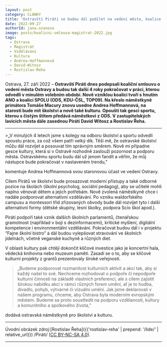 ```yaml
---
layout: post
category: CLANKY
title: 'Ostravští Piráti se budou dál podílet na vedení města, koalice ANO, SPOLU a Pirátů pokračuje'
date: 2022-09-27
authorId: jana.ozanova
image: posts/koalicni-smlouva-magistrat-2022.jpg
tags:				
  - Ostrava
  - Magistrát
  - Vzdělávání			
  - Kultura
  - Andrea-Hoffmannová
  - David-Witosz
  - Rostislav-Řeha
---
```


Ostrava, 27. září 2022 – **Ostravští Piráti dnes podepsali koaliční smlouvu o vedení města Ostravy a budou tak další 4 roky pokračovat v práci, kterou odvedli v minulém volebním období. Nově vzniklou koalici tvoří s hnutím ANO a koalicí SPOLU (ODS, KDU-ČSL, TOP09). Na křeslo náměstkyně primátora Tomáše Macury znovu usedne Andrea Hoffmannová, na starosti bude mít školství a nově také kulturu. Opouští tak gesci sportu, kterou s čistým štítem předává náměstkovi z ODS. V zastupitelských lavicích města dále zasednou Piráti David Witosz a Rostislav Řeha.**

<hr />
>„V minulých 4 letech jsme s kolegy na odboru školství a sportu odvedli spoustu práce, za což všem patří velký dík. Těší mě, že ostravské školství můžu dál rozvíjet a posouvat tím správným směrem. Nově mi připadne gesce kultury, která si v Ostravě rozhodně zaslouží pozornost a podporu města. Ostravskému sportu budu dál už jenom fandit a věřím, že můj nástupce bude pokračovat v nastaveném trendu,"

komentuje Andrea Hoffmannová svou staronovou účast ve vedení Ostravy.

Cílem Pirátů ve školství bude prosazovat moderní přístupy a také odborné pozice na školách (školní psycholog, sociální pedagog), aby se učitelé mohli naplno věnovat dětem a jejich potřebám. Nově zvolená náměstkyně chce i nadále podporovat alternativní vzdělávání. Po vzniku waldorfského campusu a montessori tříd zřizovaných obvody bude dál rozvíjet tyto i další alternativní formy (dětské skupiny, lesní školky, podpora Scio škol apod.).

Piráti podpoří také vznik dalších školních parlamentů, čtenářskou gramotnost (například v boji s dezinformacemi), kritické myšlení, digitální kompetence i environmentální vzdělávání. Pokračovat budou dál i v projektu “Fajne školní bistro” a dál budou vylepšovat stravování ve školních jídelnách, včetně veganské kuchyně a různých diet.

V oblasti kultury pak chtějí dokončit klíčové investice jako je koncertní hala, vědecká knihovna nebo muzeum paměti. Zasadí se o to, aby se klíčové kulturní projekty z grantů prezentovaly široké veřejnosti.

>„Budeme podporovat rozmanitost kulturních aktivit a akcí tak, aby si každý našel to své. Nechceme rozhodovat o podpoře či nepodpoře kulturní činnosti na základě vlastních preferencí, ale s cílem zajistit širokou nabídku akcí v rámci různých forem umění, ať je to hudba, divadlo, pohyb, výtvarné či vizuální umění. Jak jsme deklarovali v našem programu, chceme, aby Ostrava byla moderním evropským městem. Budeme se proto soustředit na podporu vzdělanosti, kultury a komunitního a spolkového života,"

dodává ostravská náměstkyně pro školství a kulturu.

---
Úvodní obrázek zdroj:[Rostislav Řeha]({{'rostislav-reha' | prepend: '/lide/' | relative_url}}) /Piráti/ \[[CC BY-NC-SA 4.0](https://creativecommons.org/licenses/by-nc-sa/4.0/deed.cs)\].

- - -
